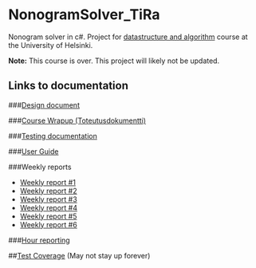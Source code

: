# NonogramSolver_TiRa
Nonogram solver in c#. Project for [datastructure and algorithm](https://github.com/TiraLabra/2016-loppukesa/wiki) course at the University of Helsinki.

**Note:** This course is over. This project will likely not be updated.

## Links to documentation

###[Design document](https://github.com/saskeli/NonogramSolver_TiRa/blob/master/Documentation/Design_document.md)

###[Course Wrapup (Toteutusdokumentti)](https://github.com/saskeli/NonogramSolver_TiRa/blob/master/Documentation/Course_Wrapup.md)

###[Testing documentation](https://github.com/saskeli/NonogramSolver_TiRa/blob/master/Documentation/Testing_document.md)

###[User Guide](https://github.com/saskeli/NonogramSolver_TiRa/blob/master/Documentation/User_Guide.md)

###Weekly reports

* [Weekly report #1](https://github.com/saskeli/NonogramSolver_TiRa/blob/master/Documentation/Weekly_report_1.md)
* [Weekly report #2](https://github.com/saskeli/NonogramSolver_TiRa/blob/master/Documentation/Weekly_report_2.md)
* [Weekly report #3](https://github.com/saskeli/NonogramSolver_TiRa/blob/master/Documentation/Weekly_report_3.md)
* [Weekly report #4](https://github.com/saskeli/NonogramSolver_TiRa/blob/master/Documentation/Weekly_report_4.md)
* [Weekly report #5](https://github.com/saskeli/NonogramSolver_TiRa/blob/master/Documentation/Weekly_report_5.md)
* [Weekly report #6](https://github.com/saskeli/NonogramSolver_TiRa/blob/master/Documentation/Weekly_report_6.md)

###[Hour reporting](https://github.com/saskeli/NonogramSolver_TiRa/blob/master/Documentation/Hour_reporting.md)

##[Test Coverage](https://www.cs.helsinki.fi/u/saska/Coverage/Coverage.html) (May not stay up forever)
